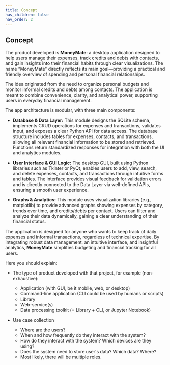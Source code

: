 ```yaml
---
title: Concept
has_children: false
nav_order: 2
---
```

## Concept

The product developed is **MoneyMate**: a desktop application designed to help users manage their expenses, track credits and debts with contacts, and gain insights into their financial habits through clear visualizations. The name “MoneyMate” directly reflects its main goal—providing a practical and friendly overview of spending and personal financial relationships.

The idea originated from the need to organize personal budgets and monitor informal credits and debts among contacts. The application is meant to combine convenience, clarity, and analytical power, supporting users in everyday financial management.

The app architecture is modular, with three main components:

- **Database & Data Layer:** This module designs the SQLite schema, implements CRUD operations for expenses and transactions, validates input, and exposes a clear Python API for data access. The database structure includes tables for expenses, contacts, and transactions, allowing all relevant financial information to be stored and retrieved. Functions return standardized responses for integration with both the UI and analytics modules.

- **User Interface & GUI Logic:** The desktop GUI, built using Python libraries such as Tkinter or PyQt, enables users to add, view, search, and delete expenses, contacts, and transactions through intuitive forms and tables. The interface provides visual feedback for validation errors and is directly connected to the Data Layer via well-defined APIs, ensuring a smooth user experience.

- **Graphs & Analytics:** This module uses visualization libraries (e.g., matplotlib) to provide advanced graphs showing expenses by category, trends over time, and credits/debts per contact. Users can filter and analyze their data dynamically, gaining a clear understanding of their financial status.

The application is designed for anyone who wants to keep track of daily expenses and informal transactions, regardless of technical expertise. By integrating robust data management, an intuitive interface, and insightful analytics, **MoneyMate** simplifies budgeting and financial tracking for all users.

Here you should explain:
- The type of product developed with that project, for example (non-exhaustive):
    - Application (with GUI, be it mobile, web, or desktop)
    - Command-line application (CLI could be used by humans or scripts)
    - Library
    - Web-service(s)
    - Data processing toolkit (= Library + CLI, or Jupyter Notebook)

- Use case collection
    - Where are the users?
    - When and how frequently do they interact with the system?
    - How do they interact with the system? Which devices are they using?
    - Does the system need to store user's data? Which data? Where?
    - Most likely, there will be multiple roles.
